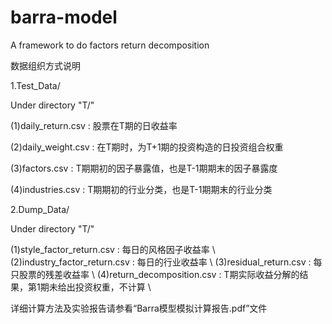 # barra-model

A framework to do factors return decomposition

数据组织方式说明

1.Test_Data/

Under directory "T/"

(1)daily_return.csv : 股票在T期的日收益率

(2)daily_weight.csv : 在T期时，为T+1期的投资构造的日投资组合权重

(3)factors.csv : T期期初的因子暴露值，也是T-1期期末的因子暴露度

(4)industries.csv : T期期初的行业分类，也是T-1期期末的行业分类


2.Dump_Data/

Under directory "T/"

(1)style_factor_return.csv : 每日的风格因子收益率 \\
(2)industry_factor_return.csv : 每日的行业收益率 \\
(3)residual_return.csv : 每只股票的残差收益率 \\
(4)return_decomposition.csv : T期实际收益分解的结果，第1期未给出投资权重，不计算 \\

详细计算方法及实验报告请参看“Barra模型模拟计算报告.pdf”文件
